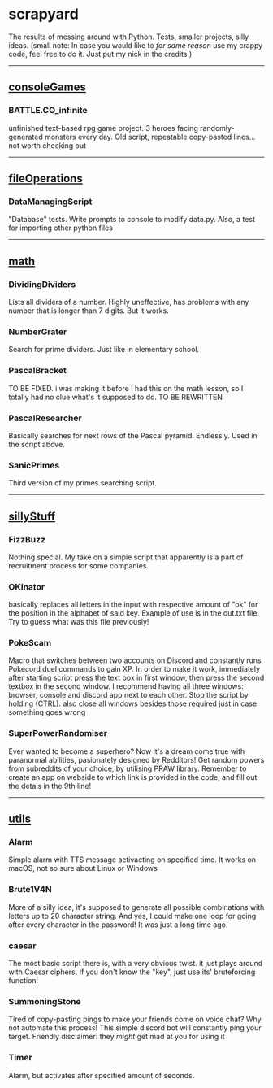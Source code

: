 # scrapyard
The results of messing around with Python. Tests, smaller projects, silly ideas.
(small note: In case you would like to *for some reason*  use my crappy code, feel free to do it. Just put my nick in the credits.)

-----
## [consoleGames](consoleGames)
### BATTLE.CO_infinite
unfinished text-based rpg game project. 3 heroes facing randomly-generated monsters every day. Old script, repeatable copy-pasted lines... not worth checking out

-----
## [fileOperations](fileOperations)
### DataManagingScript
"Database" tests. Write prompts to console to modify data.py. Also, a test for importing other python files

-----
## [math](math)
### DividingDividers
Lists all dividers of a number. Highly uneffective, has problems with any number that is longer than 7 digits. But it works.
### NumberGrater
Search for prime dividers. Just like in elementary school.
### PascalBracket
TO BE FIXED. i was making it before I had this on the math lesson, so I totally had no clue what's it supposed to do. TO BE REWRITTEN
### PascalResearcher
Basically searches for next rows of the Pascal pyramid. Endlessly. Used in the script above.
### SanicPrimes
Third version of my primes searching script.

-----
## [sillyStuff](sillyStuff)
### FizzBuzz
Nothing special. My take on a simple script that apparently is a part of recruitment process for some companies.
### OKinator
basically replaces all letters in the input with respective amount of "ok" for the position in the alphabet of said key. Example of use is in the out.txt file. Try to guess what was this file previously!
### PokeScam
Macro that switches between two accounts on Discord and constantly runs Pokecord duel commands to gain XP. In order to make it work, immediately after starting script press the text box in first window, then press the second textbox in the second window. I recommend having all three windows: browser, console and discord app next to each other. Stop the script by holding (CTRL). also close all windows besides those required just in case something goes wrong
### SuperPowerRandomiser
Ever wanted to become a superhero? Now it's a dream come true with paranormal abilities, pasionately designed by Redditors! Get random powers from subreddits of your choice, by utilising PRAW library. Remember to create an app on webside to which link is provided in the code, and fill out the detais in the 9th line!

-----
## [utils](utils)
### Alarm
Simple alarm with TTS message activacting on specified time. It works on macOS, not so sure about Linux or Windows
### Brute1V4N
More of a silly idea, it's supposed to generate all possible combinations with letters up to 20 character string. And yes, I could make one loop for going after every character in the password! It was just a long time ago.
### caesar
The most basic script there is, with a very obvious twist. it just plays around with Caesar ciphers. If you don't know the "key", just use its' bruteforcing function!
### SummoningStone
Tired of copy-pasting pings to make your friends come on voice chat? Why not automate this process! This simple discord bot will constantly ping your target. Friendly disclaimer: they *might* get mad at you for using it
### Timer
Alarm, but activates after specified amount of seconds.
